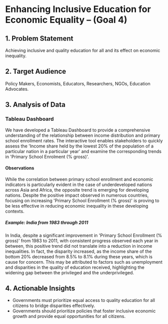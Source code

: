 # Enhancing Inclusive Education for Economic Equality – (Goal 4)

## 1. Problem Statement
Achieving inclusive and quality education for all and its effect on economic inequality.

## 2. Target Audience
Policy Makers, Economists, Educators, Researchers, NGOs, Education Advocates.

## 3. Analysis of Data

### Tableau Dashboard
We have developed a Tableau Dashboard to provide a comprehensive understanding of the relationship between income distribution and primary school enrollment rates. The interactive tool enables stakeholders to quickly assess the 'Income share held by the lowest 20% of the population of a particular nation in a particular year' and examine the corresponding trends in 'Primary School Enrolment (% gross)'.

#### Observations
While the correlation between primary school enrollment and economic indicators is particularly evident in the case of underdeveloped nations across Asia and Africa, the opposite trend is emerging for developing nations. Despite the positive impact observed in numerous countries, focusing on increasing 'Primary School Enrollment (% gross)' is proving to be less effective in reducing economic inequality in these developing contexts.

##### Example: India from 1983 through 2011
In India, despite a significant improvement in 'Primary School Enrollment (% gross)' from 1983 to 2011, with consistent progress observed each year in between, this positive trend did not translate into a reduction in income inequalities. In fact, the disparity increased, as the income share of the bottom 20% decreased from 8.5% to 8.1% during these years, which is cause for concern. This may be attributed to factors such as unemployment and disparities in the quality of education received, highlighting the widening gap between the privileged and the underprivileged.

## 4. Actionable Insights
- Governments must prioritize equal access to quality education for all citizens to bridge disparities effectively.
- Governments should prioritize policies that foster inclusive economic growth and provide equal opportunities for all citizens.
